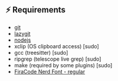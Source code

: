 ## ⚡️ Requirements

- [git](https://www.theodinproject.com/lessons/foundations-setting-up-git#step-12-install-git)
- [lazygit](https://github.com/jesseduffield/lazygit?tab=readme-ov-file#installation)
- [nodejs](https://www.theodinproject.com/lessons/foundations-installing-node-js#installing-nvm)
- xclip (OS clipboard access) [sudo]
- gcc (treesitter) [sudo]
- ripgrep (telescope live grep) [sudo]
- make (required by some plugins) [sudo]
- [FiraCode Nerd Font - regular](https://github.com/ryanoasis/nerd-fonts/releases/download/v3.3.0/FiraCode.zip)
